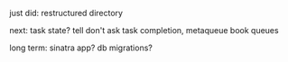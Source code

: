 just did: restructured directory

next: task state? tell don't ask task completion, metaqueue book queues

long term: sinatra app? db migrations?

